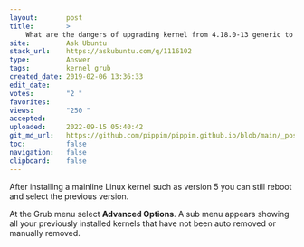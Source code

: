 ```yaml
---
layout:       post
title:        >
    What are the dangers of upgrading kernel from 4.18.0-13 generic to 5?
site:         Ask Ubuntu
stack_url:    https://askubuntu.com/q/1116102
type:         Answer
tags:         kernel grub
created_date: 2019-02-06 13:36:33
edit_date:    
votes:        "2 "
favorites:    
views:        "250 "
accepted:     
uploaded:     2022-09-15 05:40:42
git_md_url:   https://github.com/pippim/pippim.github.io/blob/main/_posts/2019/2019-02-06-What-are-the-dangers-of-upgrading-kernel-from-4.18.0-13-generic-to-5_.md
toc:          false
navigation:   false
clipboard:    false
---
```


After installing a mainline Linux kernel such as version 5 you can still reboot and select the previous version.

At the Grub menu select **Advanced Options**. A sub menu appears showing all your previously installed kernels that have not been auto removed or manually removed.
